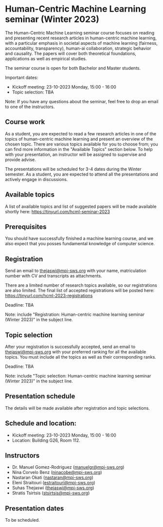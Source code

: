 # Human-Centric Machine Learning seminar (Winter 2023)

The Human-Centric Machine Learning seminar course focuses on reading and presenting
recent research articles in human-centric machine learning, with a particular emphasis in
societal aspects of machine learning (fairness, accountability, transparency),
human-ai collaboration, strategic behavior and causality. The papers will cover
both theoretical foundations, applications as well as empirical studies.

The seminar course is open for both Bachelor and Master students.

Important dates:

- Kickoff meeting: 23-10-2023 Monday, 15:00 - 16:00
- Topic selection: TBA

Note: If you have any questions about the seminar, feel free to drop an email to
one of the instructors.


## Course work

As a student, you are expected to read a few research articles in one of the
topics of human-centric machine learning and present an overview of the chosen
topic. There are various topics available for you to choose from; you can find
more information in the "Available Topics" section below. To help with your
presentation, an instructor will be assigned to supervise and provide advise.

The presentations will be scheduled for 3-4 dates during the Winter semester. As
a student, you are expected to attend all the presentations and actively
engage in discussions.

## Available topics
 
A list of available topics and list of suggested papers will be made available
shortly here: https://tinyurl.com/hcml-seminar-2023 

## Prerequisites

You should have successfully finished a machine learning course, and we
also expect that you posses fundamental knowledge of computer science.

## Registration

Send an email to <thejaswi@mpi-sws.org> with your name, matriculation number
with CV and transcripts as attachments.

There are a limited number of research topics available, so our registrations
are also limited. The final list of accepted registrations will be posted here:
https://tinyurl.com/hcml-2023-registrations

Deadline: TBA

Note: include "Registration: Human-centric machine learning seminar (Winter
2023)" in the subject line.

## Topic selection

After your registration is successfully accepted, send an email to
<thejaswi@mpi-sws.org> with your preferred ranking for all the available topics.
You must include all the topics as well as their corresponding ranks.

Deadline: TBA

Note: include "Topic selection: Human-centric machine learning seminar (Winter
2023)" in the subject line.

## Presentation schedule

The details will be made available after registration and topic selections.

## Schedule and location:

 - Kickoff meeting: 23-10-2023 Monday, 15:00 - 16:00
 - Location: Building G26, Room 112.

## Instructors

- Dr. Manuel Gomez-Rodriguez (manuelgr@mpi-sws.org)
- Nina Corvelo Benz (ninacobe@mpi-sws.org)
- Nastaran Okati (nastaran@mpi-sws.org)
- Eleni Straitouri (estraitouri@mpi-sws.org)
- Suhas Thejaswi (thejaswi@mpi-sws.org)
- Stratis Tsirtsis (stsirtsis@mpi-sws.org)

## Presentation dates

To be scheduled.
